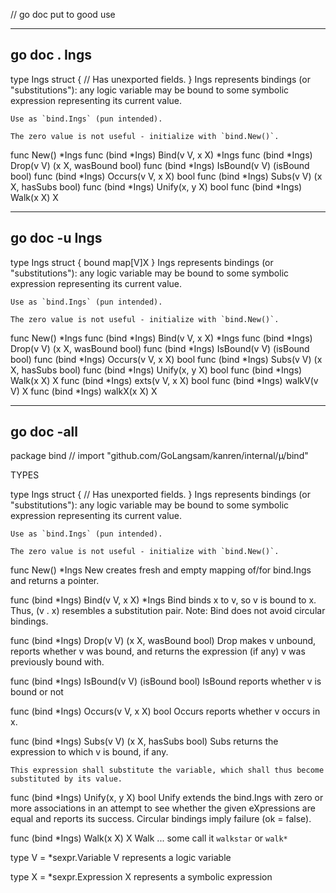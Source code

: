 // go doc put to good use	 
				
-------------------------------------------------------------------------------
## go doc .  Ings		
type Ings struct {
	// Has unexported fields.
}
    Ings represents bindings (or "substitutions"): any logic variable may be
    bound to some symbolic expression representing its current value.

    Use as `bind.Ings` (pun intended).

    The zero value is not useful - initialize with `bind.New()`.

func New() *Ings
func (bind *Ings) Bind(v V, x X) *Ings
func (bind *Ings) Drop(v V) (x X, wasBound bool)
func (bind *Ings) IsBound(v V) (isBound bool)
func (bind *Ings) Occurs(v V, x X) bool
func (bind *Ings) Subs(v V) (x X, hasSubs bool)
func (bind *Ings) Unify(x, y X) bool
func (bind *Ings) Walk(x X) X
				
-------------------------------------------------------------------------------
## go doc -u Ings		
type Ings struct {
	bound map[V]X
}
    Ings represents bindings (or "substitutions"): any logic variable may be
    bound to some symbolic expression representing its current value.

    Use as `bind.Ings` (pun intended).

    The zero value is not useful - initialize with `bind.New()`.

func New() *Ings
func (bind *Ings) Bind(v V, x X) *Ings
func (bind *Ings) Drop(v V) (x X, wasBound bool)
func (bind *Ings) IsBound(v V) (isBound bool)
func (bind *Ings) Occurs(v V, x X) bool
func (bind *Ings) Subs(v V) (x X, hasSubs bool)
func (bind *Ings) Unify(x, y X) bool
func (bind *Ings) Walk(x X) X
func (bind *Ings) exts(v V, x X) bool
func (bind *Ings) walkV(v V) X
func (bind *Ings) walkX(x X) X
				
-------------------------------------------------------------------------------
## go doc -all		
package bind // import "github.com/GoLangsam/kanren/internal/µ/bind"


TYPES

type Ings struct {
	// Has unexported fields.
}
    Ings represents bindings (or "substitutions"): any logic variable may be
    bound to some symbolic expression representing its current value.

    Use as `bind.Ings` (pun intended).

    The zero value is not useful - initialize with `bind.New()`.

func New() *Ings
    New creates fresh and empty mapping of/for bind.Ings and returns a pointer.

func (bind *Ings) Bind(v V, x X) *Ings
    Bind binds x to v, so v is bound to x. Thus, (v . x) resembles a
    substitution pair. Note: Bind does not avoid circular bindings.

func (bind *Ings) Drop(v V) (x X, wasBound bool)
    Drop makes v unbound, reports whether v was bound, and returns the
    expression (if any) v was previously bound with.

func (bind *Ings) IsBound(v V) (isBound bool)
    IsBound reports whether v is bound or not

func (bind *Ings) Occurs(v V, x X) bool
    Occurs reports whether v occurs in x.

func (bind *Ings) Subs(v V) (x X, hasSubs bool)
    Subs returns the expression to which v is bound, if any.

    This expression shall substitute the variable, which shall thus become
    substituted by its value.

func (bind *Ings) Unify(x, y X) bool
    Unify extends the bind.Ings with zero or more associations in an attempt to
    see whether the given eXpressions are equal and reports its success.
    Circular bindings imply failure (ok = false).

func (bind *Ings) Walk(x X) X
    Walk ... some call it `walkstar` or `walk*`

type V = *sexpr.Variable
    V represents a logic variable

type X = *sexpr.Expression
    X represents a symbolic expression

